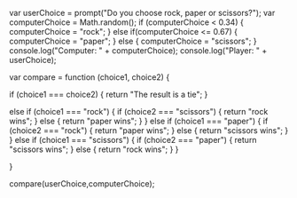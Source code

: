 var userChoice = prompt("Do you choose rock, paper or scissors?");
var computerChoice = Math.random();
if (computerChoice < 0.34) {
	computerChoice = "rock";
} else if(computerChoice <= 0.67) {
	computerChoice = "paper";
} else {
	computerChoice = "scissors";
}
console.log("Computer: " + computerChoice);
console.log("Player: " + userChoice);

var compare = function (choice1, choice2) {

if (choice1 === choice2) {
    return "The result is a tie";
    }

else if (choice1 === "rock") {
        if (choice2 === "scissors") {
            return "rock wins";
        } else {
        return "paper wins";
        }
    }
else if (choice1 === "paper") {
    if (choice2 === "rock") {
        return "paper wins";
    } else {
    return "scissors wins";
    }
}
else if (choice1 === "scissors") {
    if (choice2 === "paper") {
        return "scissors wins";
    } else {
    return "rock wins";
    }
}

}

compare(userChoice,computerChoice);
